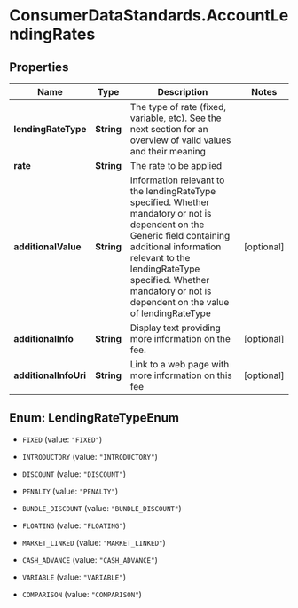 # ConsumerDataStandards.AccountLendingRates

## Properties
Name | Type | Description | Notes
------------ | ------------- | ------------- | -------------
**lendingRateType** | **String** | The type of rate (fixed, variable, etc). See the next section for an overview of valid values and their meaning | 
**rate** | **String** | The rate to be applied | 
**additionalValue** | **String** | Information relevant to the lendingRateType specified.  Whether mandatory or not is dependent on the Generic field containing additional information relevant to the lendingRateType specified. Whether mandatory or not is dependent on the value of lendingRateType | [optional] 
**additionalInfo** | **String** | Display text providing more information on the fee. | [optional] 
**additionalInfoUri** | **String** | Link to a web page with more information  on this fee | [optional] 


<a name="LendingRateTypeEnum"></a>
## Enum: LendingRateTypeEnum


* `FIXED` (value: `"FIXED"`)

* `INTRODUCTORY` (value: `"INTRODUCTORY"`)

* `DISCOUNT` (value: `"DISCOUNT"`)

* `PENALTY` (value: `"PENALTY"`)

* `BUNDLE_DISCOUNT` (value: `"BUNDLE_DISCOUNT"`)

* `FLOATING` (value: `"FLOATING"`)

* `MARKET_LINKED` (value: `"MARKET_LINKED"`)

* `CASH_ADVANCE` (value: `"CASH_ADVANCE"`)

* `VARIABLE` (value: `"VARIABLE"`)

* `COMPARISON` (value: `"COMPARISON"`)




